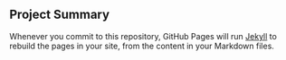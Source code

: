 ## Project Summary

[comment]: <You can use the [editor on GitHub](https://github.com/Derykian/NN-concepts-showcase/edit/gh-pages/index.md) to maintain and preview the content for your website in Markdown files.>

Whenever you commit to this repository, GitHub Pages will run [Jekyll](https://jekyllrb.com/) to rebuild the pages in your site, from the content in your Markdown files.